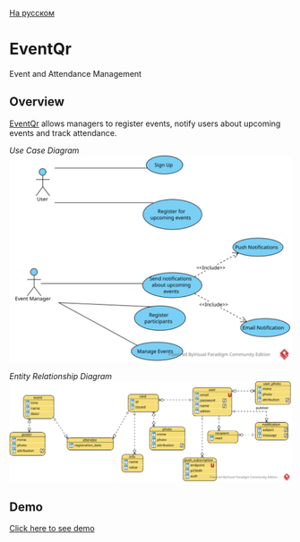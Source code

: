 
[На русском](https://github.com/ciukstar/eventqr/blob/master/README.ru.md)

# EventQr

Event and Attendance Management

## Overview

[EventQr](https://eventqr-i4rimw5qwq-de.a.run.app) allows managers to register events, notify users about upcoming events and track attendance.


*Use Case Diagram*
![Use Case Diagram](static/img/EventQr_UCD.svg)


*Entity Relationship Diagram*
![Entity Relationship Diagram](static/img/EventQr_ERD.svg)

## Demo

[Click here to see demo](https://eventqr-i4rimw5qwq-de.a.run.app)
